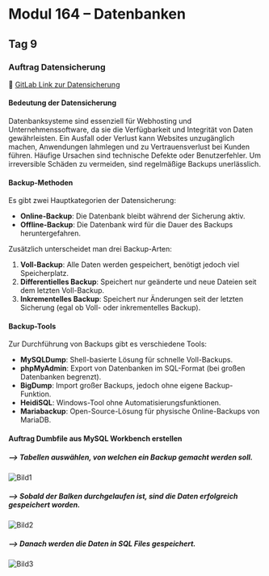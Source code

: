 # Modul 164 – Datenbanken

## Tag 9

### Auftrag Datensicherung  
🔗 [GitLab Link zur Datensicherung](https://gitlab.com/ch-tbz-it/Stud/m164/-/blob/main/7.Tag/Datensicherung.md)

#### Bedeutung der Datensicherung
Datenbanksysteme sind essenziell für Webhosting und Unternehmenssoftware, da sie die Verfügbarkeit und Integrität von Daten gewährleisten. Ein Ausfall oder Verlust kann Websites unzugänglich machen, Anwendungen lahmlegen und zu Vertrauensverlust bei Kunden führen. Häufige Ursachen sind technische Defekte oder Benutzerfehler. Um irreversible Schäden zu vermeiden, sind regelmäßige Backups unerlässlich.

#### Backup-Methoden
Es gibt zwei Hauptkategorien der Datensicherung:

- **Online-Backup**: Die Datenbank bleibt während der Sicherung aktiv.
- **Offline-Backup**: Die Datenbank wird für die Dauer des Backups heruntergefahren.

Zusätzlich unterscheidet man drei Backup-Arten:

1. **Voll-Backup**: Alle Daten werden gespeichert, benötigt jedoch viel Speicherplatz.
2. **Differentielles Backup**: Speichert nur geänderte und neue Dateien seit dem letzten Voll-Backup.
3. **Inkrementelles Backup**: Speichert nur Änderungen seit der letzten Sicherung (egal ob Voll- oder inkrementelles Backup).

#### Backup-Tools
Zur Durchführung von Backups gibt es verschiedene Tools:

- **MySQLDump**: Shell-basierte Lösung für schnelle Voll-Backups.
- **phpMyAdmin**: Export von Datenbanken im SQL-Format (bei großen Datenbanken begrenzt).
- **BigDump**: Import großer Backups, jedoch ohne eigene Backup-Funktion.
- **HeidiSQL**: Windows-Tool ohne Automatisierungsfunktionen.
- **Mariabackup**: Open-Source-Lösung für physische Online-Backups von MariaDB.

#### Auftrag Dumbfile aus MySQL Workbench erstellen

##### **--> Tabellen auswählen, von welchen ein Backup gemacht werden soll.**

![Bild1](https://github.com/user-attachments/assets/2ff43646-79e5-472e-a53c-7c7196460d33)

##### **--> Sobald der Balken durchgelaufen ist, sind die Daten erfolgreich gespeichert worden.**

![Bild2](https://github.com/user-attachments/assets/a381258b-9781-4c88-acb7-5637bd51c3c3)

##### **--> Danach werden die Daten in SQL Files gespeichert.**

![Bild3](https://github.com/user-attachments/assets/8af1305d-21c6-402c-b0e4-f65cca48f8db)